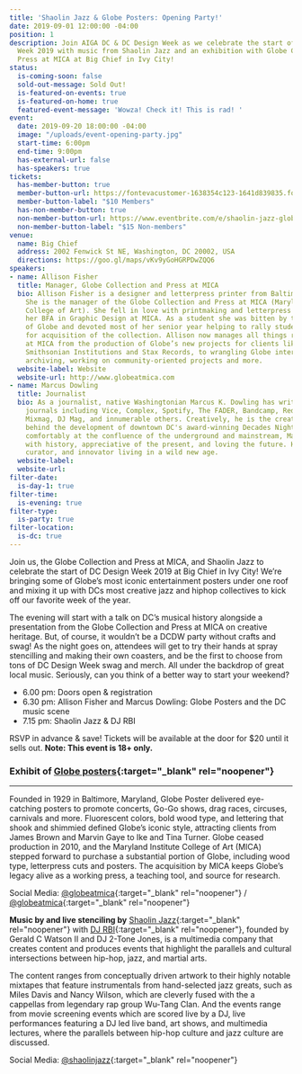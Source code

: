```yaml
---
title: 'Shaolin Jazz & Globe Posters: Opening Party!'
date: 2019-09-01 12:00:00 -04:00
position: 1
description: Join AIGA DC & DC Design Week as we celebrate the start of DC Design
  Week 2019 with music from Shaolin Jazz and an exhibition with Globe Collection and
  Press at MICA at Big Chief in Ivy City!
status:
  is-coming-soon: false
  sold-out-message: Sold Out!
  is-featured-on-events: true
  is-featured-on-home: true
  featured-event-message: 'Wowza! Check it! This is rad! '
event:
  date: 2019-09-20 18:00:00 -04:00
  image: "/uploads/event-opening-party.jpg"
  start-time: 6:00pm
  end-time: 9:00pm
  has-external-url: false
  has-speakers: true
tickets:
  has-member-button: true
  member-button-url: https://fontevacustomer-1638354c123-1641d839835.force.com/services/oauth2/authorize?client_id=3MVG9nthuDc9owbcOq7_07W.HriOQQPWTbMkrpOla.ajDQlTHf4_uby_mhwylcX.mJBU2O2SppTiZMS0J_HJd&response_type=code&redirect_uri=https://ikit.aiga.org/ikit_national_util/ikit-national-util-sso-redirect/&state=https%3A%2F%2Fdc.aiga.org%2Fevent%2Fshaolin-jazz-globe-posters-exhibition-opening-party%2F%3Fredirect_source%3Deventbrite_register
  member-button-label: "$10 Members"
  has-non-member-button: true
  non-member-button-url: https://www.eventbrite.com/e/shaolin-jazz-globe-posters-exhibition-opening-party-tickets-71291738509
  non-member-button-label: "$15 Non-members"
venue:
  name: Big Chief
  address: 2002 Fenwick St NE, Washington, DC 20002, USA
  directions: https://goo.gl/maps/vKv9yGoHGRPDwZQQ6
speakers:
- name: Allison Fisher
  title: Manager, Globe Collection and Press at MICA
  bio: Allison Fisher is a designer and letterpress printer from Baltimore, Maryland.
    She is the manager of the Globe Collection and Press at MICA (Maryland Institute
    College of Art). She fell in love with printmaking and letterpress while earning
    her BFA in Graphic Design at MICA. As a student she was bitten by the DayGlo love
    of Globe and devoted most of her senior year helping to rally student support
    for acquisition of the collection. Allison now manages all things related to Globe
    at MICA from the production of Globe’s new projects for clients like Hello Kitty,
    Smithsonian Institutions and Stax Records, to wrangling Globe interns, overseeing
    archiving, working on community-oriented projects and more.
  website-label: Website
  website-url: http://www.globeatmica.com
- name: Marcus Dowling
  title: Journalist
  bio: As a journalist, native Washingtonian Marcus K. Dowling has written for print
    journals including Vice, Complex, Spotify, The FADER, Bandcamp, Red Bull Magazine,
    Mixmag, DJ Mag, and innumerable others. Creatively, he is the creative curator
    behind the development of downtown DC's award-winning Decades Nightclub. Sitting
    comfortably at the confluence of the underground and mainstream, Marcus is obsessed
    with history, appreciative of the present, and loving the future. He is a creator,
    curator, and innovator living in a wild new age.
  website-label: 
  website-url: 
filter-date:
  is-day-1: true
filter-time:
  is-evening: true
filter-type:
  is-party: true
filter-location:
  is-dc: true
---
```


Join us, the Globe Collection and Press at MICA, and Shaolin Jazz to celebrate the start of DC Design Week 2019 at Big Chief in Ivy City! We’re bringing some of Globe’s most iconic entertainment posters under one roof and mixing it up with DCs most creative jazz and hiphop collectives to kick off our favorite week of the year.

The evening will start with a talk on DC’s musical history alongside a presentation from the Globe Collection and Press at MICA on creative heritage. But, of course, it wouldn’t be a DCDW party without crafts and swag! As the night goes on, attendees will get to try their hands at spray stencilling and making their own coasters, and be the first to choose from tons of DC Design Week swag and merch. All under the backdrop of great local music. Seriously, can you think of a better way to start your weekend?

* 6.00 pm: Doors open & registration
* 6.30 pm: Allison Fisher and Marcus Dowling: Globe Posters and the DC music scene
* 7.15 pm: Shaolin Jazz & DJ RBI

RSVP in advance & save! Tickets will be available at the door for $20 until it sells out. **Note: This event is 18+ only.**


### Exhibit of [Globe posters](http://www.globeatmica.com){:target="_blank" rel="noopener"}
---

Founded in 1929 in Baltimore, Maryland, Globe Poster delivered eye-catching posters to promote concerts, Go-Go shows, drag races, circuses, carnivals and more. Fluorescent colors, bold wood type, and lettering that shook and shimmied defined Globe’s iconic style, attracting clients from James Brown and Marvin Gaye to Ike and Tina Turner. Globe ceased production in 2010, and the Maryland Institute College of Art (MICA) stepped forward to purchase a substantial portion of Globe, including wood type, letterpress cuts and posters. The acquisition by MICA keeps Globe’s legacy alive as a working press, a teaching tool, and source for research. 

Social Media: <i class="fab fa-instagram"></i> [@globeatmica](https://www.instagram.com/globeatmica/){:target="_blank" rel="noopener"} / <i class="fab fa-twitter"></i> [@globeatmica](https://twitter.com/globeatmica){:target="_blank" rel="noopener"}

**Music by and live stenciling by** [Shaolin Jazz](http://www.shaolinjazz.com){:target="_blank" rel="noopener"} with [DJ RBI](https://www.facebook.com/RonBrown.aka.DJ.RBI){:target="_blank" rel="noopener"}, founded by Gerald C Watson II and DJ 2-Tone Jones, is a multimedia company that creates content and produces events that highlight the parallels and cultural intersections between hip-hop, jazz, and martial arts.

The content ranges from conceptually driven artwork to their highly notable mixtapes that feature instrumentals from hand-selected jazz greats, such as Miles Davis and Nancy Wilson, which are cleverly fused with the a cappellas from legendary rap group Wu-Tang Clan.  And the events range from movie screening events which are scored live by a DJ, live performances featuring a DJ led live band, art shows, and multimedia lectures, where the parallels between hip-hop culture and jazz culture are discussed.

Social Media: <i class="fab fa-instagram"></i> [@shaolinjazz](https://www.instagram.com/shaolinjazz/){:target="_blank" rel="noopener"}